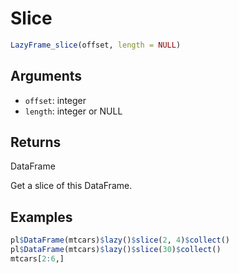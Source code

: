 # Slice

```r
LazyFrame_slice(offset, length = NULL)
```

## Arguments

- `offset`: integer
- `length`: integer or NULL

## Returns

DataFrame

Get a slice of this DataFrame.

## Examples

```r
pl$DataFrame(mtcars)$lazy()$slice(2, 4)$collect()
pl$DataFrame(mtcars)$lazy()$slice(30)$collect()
mtcars[2:6,]
```